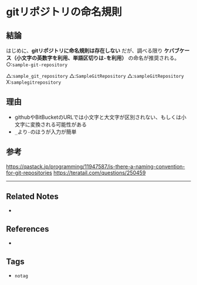 # gitリポジトリの命名規則
## 結論
はじめに、**gitリポジトリに命名規則は存在しない**
だが、調べる限り **ケバブケース（小文字の英数字を利用、単語区切りは`-`を利用）** の命名が推奨される。
○:`sample-git-repository`

△:`sample_git_repository`
△:`SampleGitRepository`
△:`sampleGitRepository`
X:`samplegitrepository`

## 理由
- githubやBitBucketのURLでは小文字と大文字が区別されない、もしくは小文字に変換される可能性がある
- `_`より`-`のほうが入力が簡単

## 参考
https://qastack.jp/programming/11947587/is-there-a-naming-convention-for-git-repositories
https://teratail.com/questions/250459

---
## Related Notes
- 

## References
- 

## Tags
- `notag`
